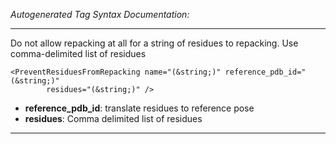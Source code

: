 _Autogenerated Tag Syntax Documentation:_

---
Do not allow repacking at all for a string of residues to repacking. Use comma-delimited list of residues

```
<PreventResiduesFromRepacking name="(&string;)" reference_pdb_id="(&string;)"
        residues="(&string;)" />
```

-   **reference_pdb_id**: translate residues to reference pose
-   **residues**: Comma delimited list of residues

---
